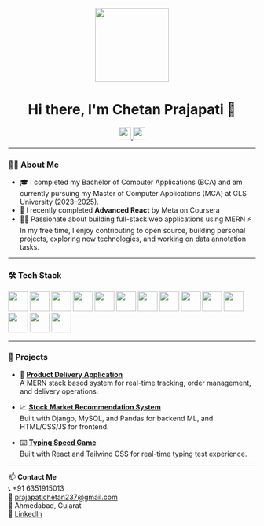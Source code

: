 <div align="center">
  <img height="150" src="https://media.giphy.com/media/M9gbBd9nbDrOTu1Mqx/giphy.gif" />
</div>

<h1 align="center">Hi there, I'm Chetan Prajapati 👋</h1>

<div align="center">
  <a href="https://www.linkedin.com/in/prajapati-chetan/">
    <img src="https://img.shields.io/static/v1?message=LinkedIn&logo=linkedin&label=&color=0077B5&logoColor=white&labelColor=&style=for-the-badge" height="25" />
  </a>
  <a href="https://github.com/codingwithchetan1702">
    <img src="https://img.shields.io/static/v1?message=GitHub&logo=github&label=&color=181717&logoColor=white&labelColor=&style=for-the-badge" height="25" />
  </a>
</div>

---

### 👨‍💻 About Me

- 🎓 I completed my Bachelor of Computer Applications (BCA) and am currently pursuing my Master of Computer Applications (MCA) at GLS University (2023–2025).
- 🧠 I recently completed **Advanced React** by Meta on Coursera
- 👨‍💻 Passionate about building full-stack web applications using MERN
⚡ In my free time, I enjoy contributing to open source, building personal projects, exploring new technologies, and working on data annotation tasks.

---

### 🛠️ Tech Stack

<div align="left">
  <img src="https://cdn.jsdelivr.net/gh/devicons/devicon/icons/html5/html5-original.svg" height="40" />
  <img src="https://cdn.jsdelivr.net/gh/devicons/devicon/icons/css3/css3-original.svg" height="40" />
  <img src="https://cdn.jsdelivr.net/gh/devicons/devicon/icons/javascript/javascript-original.svg" height="40" />
  <img src="https://cdn.jsdelivr.net/gh/devicons/devicon/icons/bootstrap/bootstrap-original.svg" height="40" />
  <img src="https://cdn.jsdelivr.net/gh/devicons/devicon/icons/react/react-original.svg" height="40" />
  <img src="https://cdn.jsdelivr.net/gh/devicons/devicon/icons/nodejs/nodejs-original.svg" height="40" />
  <img src="https://cdn.jsdelivr.net/gh/devicons/devicon/icons/express/express-original.svg" height="40" />
  <img src="https://cdn.jsdelivr.net/gh/devicons/devicon/icons/postgresql/postgresql-original.svg" height="40" />
  <img src="https://cdn.jsdelivr.net/gh/devicons/devicon/icons/mongodb/mongodb-original.svg" height="40" />
  <img src="https://cdn.jsdelivr.net/gh/devicons/devicon/icons/python/python-original.svg" height="40" />
  <img src="https://cdn.jsdelivr.net/gh/devicons/devicon/icons/django/django-plain.svg" height="40" />
  <img src="https://cdn.jsdelivr.net/gh/devicons/devicon/icons/git/git-original.svg" height="40" />
  <img src="https://cdn.jsdelivr.net/gh/devicons/devicon/icons/github/github-original.svg" height="40" />
  <img src="https://cdn.jsdelivr.net/gh/devicons/devicon/icons/postman/postman-original.svg" height="40" />
</div>

---

### 💼 Projects

- 🚀 **[Product Delivery Application](https://github.com/codingwithchetan1702/eStore)**  
  A MERN stack based system for real-time tracking, order management, and delivery operations.

- 📈 **[Stock Market Recommendation System](https://github.com/codingwithchetan1702/)**  
  Built with Django, MySQL, and Pandas for backend ML, and HTML/CSS/JS for frontend.

- ⌨️ **[Typing Speed Game](https://github.com/codingwithchetan1702/Typing-Speed-Game)**  
  Built with React and Tailwind CSS for real-time typing test experience.

---

📫 **Contact Me**  
📞 +91 6351915013  
📧 prajapatichetan237@gmail.com  
📍 Ahmedabad, Gujarat  
🔗 [LinkedIn](https://www.linkedin.com/in/prajapati-chetan/)
